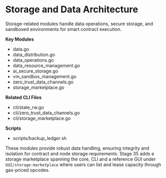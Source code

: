 # Storage and Data Architecture

Storage-related modules handle data operations, secure storage, and sandboxed environments for smart contract execution.

**Key Modules**
- data.go
- data_distribution.go
- data_operations.go
- data_resource_management.go
- ai_secure_storage.go
- vm_sandbox_management.go
- zero_trust_data_channels.go
- storage_marketplace.go

**Related CLI Files**
- cli/state_rw.go
- cli/zero_trust_data_channels.go
- cli/storage_marketplace.go

**Scripts**
- scripts/backup_ledger.sh

These modules provide robust data handling, ensuring integrity and isolation for contract and node storage requirements.
Stage 35 adds a storage marketplace spanning the core, CLI and a reference GUI under `GUI/storage-marketplace` where users can list and lease capacity through gas-priced opcodes.
